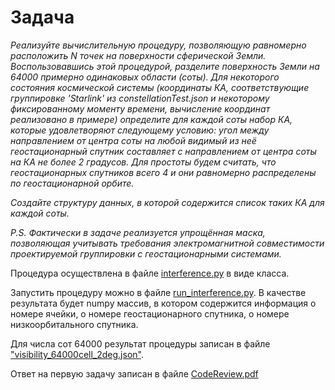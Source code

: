# Задача

*Реализуйте вычислительную процедуру, позволяющую равномерно расположить N точек на поверхности сферической Земли. Воспользовавшись этой процедурой, разделите поверхность Земли на 64000 примерно одинаковых области (соты). Для некоторого состояния космической системы (координаты КА, соответствующие группировке 'Starlink' из constellationTest.json и некоторому фиксированному моменту времени, вычисление координат реализовано в примере) определите для каждой соты набор КА, которые удовлетворяют следующему условию: угол между направлением от центра соты на любой видимый из неё геостационарный спутник составляет с направлением от центра соты на КА не более 2 градусов. Для простоты будем считать, что геостационарных спутников всего 4 и они равномерно распределены по геостационарной орбите.*
  
*Создайте структуру данных, в которой содержится список таких КА для каждой соты.*

*P.S. Фактически в задаче реализуется упрощённая маска, позволяющая учитывать требования электромагнитной совместимости проектируемой группировки с геостационарными системами.*


Процедура осуществлена в файле [interference.py](https://github.com/Vetselet/roi_cell-geosats/blob/main/interference.py) в виде класса.

Запустить процедуру можно в файле [run_interference.py](https://github.com/Vetselet/roi_cell-geosats/blob/main/run_interference.py).
В качестве результата будет numpy массив, в котором содержится информация 
о номере ячейки, о номере геостационарного спутника, о номере низкоорбитального спутника.

Для числа сот 64000 результат процедуры записан в файле ["visibility_64000cell_2deg.json"](https://github.com/Vetselet/roi_cell-geosats/blob/main/visibility_64000cell_2deg.json).

Ответ на первую задачу записан в файле [CodeReview.pdf](https://github.com/Vetselet/roi_cell-geosats/blob/main/CodeReview.pdf)


